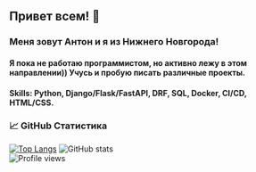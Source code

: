 ## **Привет всем!** 👋
### Меня зовут Антон и я из Нижнего Новгорода!
#### Я пока не работаю программистом, но активно лежу в этом направлении)) Учусь и пробую писать различные проекты.

#### Skills: Python, Django/Flask/FastAPI, DRF, SQL, Docker, CI/CD,  HTML/CSS.

### 📈 **GitHub Статистика**

[![Top Langs](https://github-readme-stats.vercel.app/api/top-langs/?username=ant0ndk)](https://github.com/anuraghazra/github-readme-stats)
![GitHub stats](https://github-readme-stats.vercel.app/api?username=ant0ndk&show_icons=true&count_private=true)  
![Profile views](https://gpvc.arturio.dev/ant0ndk)  
